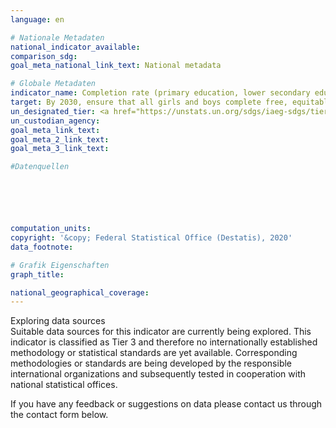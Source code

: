 ```yaml
---
language: en

# Nationale Metadaten
national_indicator_available: 
comparison_sdg: 
goal_meta_national_link_text: National metadata

# Globale Metadaten
indicator_name: Completion rate (primary education, lower secondary education, upper secondary education)
target: By 2030, ensure that all girls and boys complete free, equitable and quality primary and secondary education leading to relevant and effective learning outcomes
un_designated_tier: <a href="https://unstats.un.org/sdgs/iaeg-sdgs/tier-classification/" title="Click here for more information on the UN tier classification.">Tier I</a>
un_custodian_agency: 
goal_meta_link_text: 
goal_meta_2_link_text: 
goal_meta_3_link_text: 

#Datenquellen






computation_units: 
copyright: '&copy; Federal Statistical Office (Destatis), 2020'
data_footnote: 

# Grafik Eigenschaften
graph_title: 

national_geographical_coverage: 
---
```


<span class="status notstarted"> Exploring data sources </span><br>
Suitable data sources for this indicator are currently being explored.
This indicator is classified as Tier 3 and therefore no internationally established methodology or statistical standards are yet available. Corresponding methodologies or standards are being developed by the responsible international organizations and subsequently tested in cooperation with national statistical offices.

If you have any feedback or suggestions on data please contact us through the contact form below.